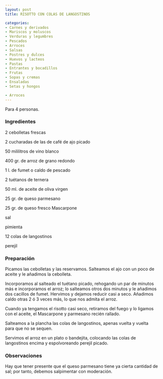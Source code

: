 ```yaml
---
layout: post
title: RISOTTO CON COLAS DE LANGOSTINOS

categories:
- Carnes y derivados
- Mariscos y moluscos
- Verduras y legumbres
- Pescados
- Arroces
- Salsas
- Postres y dulces
- Huevos y lacteos
- Pastas
- Entrantes y bocadillos
- Frutas
- Sopas y cremas
- Ensaladas
- Setas y hongos

- Arroces
---
```

Para 4 personas.

<h3>Ingredientes</h3>

2 cebolletas frescas

2 cucharadas de las de café de ajo picado

50 mililitros de vino blanco

400 gr. de arroz de grano redondo

1 l. de fumet o caldo de pescado

2 tuétanos de ternera

50 ml. de aceite de oliva virgen

25 gr. de queso parmesano

25 gr. de queso fresco Mascarpone

sal

pimienta

12 colas de langostinos

perejil

<h3>Preparación</h3>

Picamos las cebolletas y las reservamos. Salteamos el ajo con un poco de aceite y le añadimos la cebolleta.

Incorporamos al salteado el tuétano picado, rehogando un par de minutos más e incorporamos el arroz; lo salteamos otros dos minutos y le añadimos dos cacillos de fumet. Hervimos y dejamos reducir casi a seco. Añadimos caldo otras 2 ó 3 veces más, lo que nos admita el arroz.

Cuando ya tengamos el risotto casi seco, retiramos del fuego y lo ligamos con el aceite, el Mascarpone y parmesano recién rallado.

Salteamos a la plancha las colas de langostinos, apenas vuelta y vuelta para que no se sequen.

Servimos el arroz en un plato o bandejita, colocando las colas de langostinos encima y espolvoreando perejil picado.

<h3>Observaciones</h3>

Hay que tener presente que el queso parmesano tiene ya cierta cantidad de sal; por tanto, debemos salpimentar con moderación.

